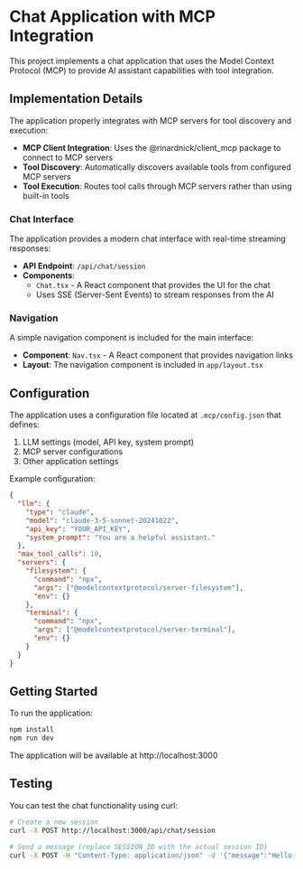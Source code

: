# Chat Application with MCP Integration

This project implements a chat application that uses the Model Context Protocol (MCP) to provide AI assistant capabilities with tool integration.

## Implementation Details

The application properly integrates with MCP servers for tool discovery and execution:

- **MCP Client Integration**: Uses the @rinardnick/client_mcp package to connect to MCP servers
- **Tool Discovery**: Automatically discovers available tools from configured MCP servers
- **Tool Execution**: Routes tool calls through MCP servers rather than using built-in tools

### Chat Interface

The application provides a modern chat interface with real-time streaming responses:

- **API Endpoint**: `/api/chat/session`
- **Components**:
  - `Chat.tsx` - A React component that provides the UI for the chat
  - Uses SSE (Server-Sent Events) to stream responses from the AI

### Navigation

A simple navigation component is included for the main interface:

- **Component**: `Nav.tsx` - A React component that provides navigation links
- **Layout**: The navigation component is included in `app/layout.tsx`

## Configuration

The application uses a configuration file located at `.mcp/config.json` that defines:

1. LLM settings (model, API key, system prompt)
2. MCP server configurations
3. Other application settings

Example configuration:
```json
{
  "llm": {
    "type": "claude",
    "model": "claude-3-5-sonnet-20241022",
    "api_key": "YOUR_API_KEY",
    "system_prompt": "You are a helpful assistant."
  },
  "max_tool_calls": 10,
  "servers": {
    "filesystem": { 
      "command": "npx", 
      "args": ["@modelcontextprotocol/server-filesystem"], 
      "env": {} 
    },
    "terminal": { 
      "command": "npx", 
      "args": ["@modelcontextprotocol/server-terminal"], 
      "env": {} 
    }
  }
}
```

## Getting Started

To run the application:

```bash
npm install
npm run dev
```

The application will be available at http://localhost:3000

## Testing

You can test the chat functionality using curl:

```bash
# Create a new session
curl -X POST http://localhost:3000/api/chat/session

# Send a message (replace SESSION_ID with the actual session ID)
curl -X POST -H "Content-Type: application/json" -d '{"message":"Hello, what can you help me with?"}' http://localhost:3000/api/chat/session/SESSION_ID/message
```
